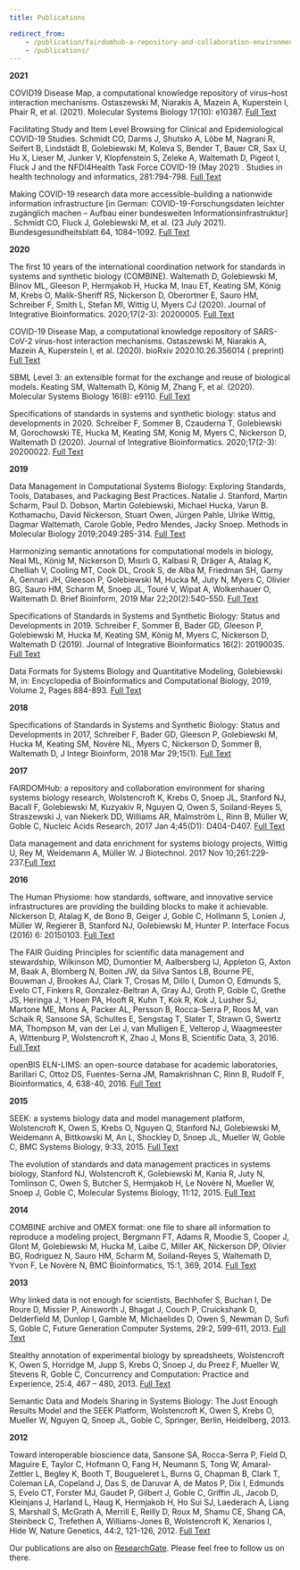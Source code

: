 ```yaml
---
title: Publications

redirect_from:
    - /publication/fairdomhub-a-repository-and-collaboration-environment-for-sharing-systems-biology-research/
    - /publications/
---
```


**2021**

COVID19 Disease Map, a computational knowledge repository of virus–host interaction mechanisms. Ostaszewski M, Niarakis
A, Mazein A, Kuperstein I, Phair R, et al. (2021). Molecular Systems Biology 17(10):
e10387. [Full Text](https://www.embopress.org/doi/full/10.15252/msb.202110387)

Facilitating Study and Item Level Browsing for Clinical and Epidemiological COVID-19 Studies. Schmidt CO, Darms J,
Shutsko A, Löbe M, Nagrani R, Seifert B, Lindstädt B, Golebiewski M, Koleva S, Bender T, Bauer CR, Sax U, Hu X, Lieser
M, Junker V, Klopfenstein S, Zeleke A, Waltemath D, Pigeot I, Fluck J and the NFDI4Health Task Force COVID-19 (May 2021)
. Studies in health technology and informatics, 281:794-798. [Full Text](https://doi.org/10.3233/SHTI210284)

Making COVID-19 research data more accessible-building a nationwide information
infrastructure [in German: COVID-19-Forschungsdaten leichter zugänglich machen – Aufbau einer bundesweiten Informationsinfrastruktur]
. Schmidt CO, Fluck J, Golebiewski M, et al. (23 July 2021). Bundesgesundheitsblatt 64,
1084–1092. [Full Text](https://doi.org/10.1007/s00103-021-03386-x)

**2020**

The first 10 years of the international coordination network for standards in systems and synthetic biology (COMBINE).
Waltemath D, Golebiewski M, Blinov ML, Gleeson P, Hermjakob H, Hucka M, Inau ET, Keating SM, König M, Krebs O,
Malik-Sheriff RS, Nickerson D, Oberortner E, Sauro HM, Schreiber F, Smith L, Stefan MI, Wittig U, Myers CJ (2020).
Journal of Integrative Bioinformatics. 2020;17(2-3): 20200005. [Full Text](https://doi.org/10.1515/jib-2020-0005)

COVID-19 Disease Map, a computational knowledge repository of SARS-CoV-2 virus-host interaction mechanisms. Ostaszewski
M, Niarakis A, Mazein A, Kuperstein I, et al. (2020). bioRxiv 2020.10.26.356014 (
preprint) [Full Text](https://doi.org/10.1101/2020.10.26.356014)

SBML Level 3: an extensible format for the exchange and reuse of biological models. Keating SM, Waltemath D, König M,
Zhang F, et al. (2020). Molecular Systems Biology 16(8): e9110. [Full Text](https://doi.org/10.15252/msb.20199110)

Specifications of standards in systems and synthetic biology: status and developments in 2020. Schreiber F, Sommer B,
Czauderna T, Golebiewski M, Gorochowski TE, Hucka M, Keating SM, Konig M, Myers C, Nickerson D, Waltemath D (2020).
Journal of Integrative Bioinformatics. 2020;17(2-3): 20200022. [Full Text](https://doi.org/10.1515/jib-2020-0022)

**2019**

Data Management in Computational Systems Biology: Exploring Standards, Tools, Databases, and Packaging Best Practices.
Natalie J. Stanford, Martin Scharm, Paul D. Dobson, Martin Golebiewski, Michael Hucka, Varun B. Kothamachu, David
Nickerson, Stuart Owen, Jürgen Pahle, Ulrike Wittig, Dagmar Waltemath, Carole Goble, Pedro Mendes, Jacky Snoep. Methods
in Molecular Biology 2019;2049:285-314. [Full Text](https://doi.org/10.1007/978-1-4939-9736-7_17)

Harmonizing semantic annotations for computational models in biology, Neal ML, König M, Nickerson D, Mısırlı G, Kalbasi
R, Dräger A, Atalag K, Chelliah V, Cooling MT, Cook DL, Crook S, de Alba M, Friedman SH, Garny A, Gennari JH, Gleeson P,
Golebiewski M, Hucka M, Juty N, Myers C, Olivier BG, Sauro HM, Scharm M, Snoep JL, Touré V, Wipat A, Wolkenhauer O,
Waltemath D. Brief Bioinform, 2019 Mar 22;20(2):540-550. [Full Text](https://doi.org/10.1093/bib/bby087)

Specifications of Standards in Systems and Synthetic Biology: Status and Developments in 2019. Schreiber F, Sommer B,
Bader GD, Gleeson P, Golebiewski M, Hucka M, Keating SM, König M, Myers C, Nickerson D, Waltemath D (2019). Journal of
Integrative Bioinformatics 16(2): 20190035. [Full Text](https://doi.org/10.1515/jib-2019-0035)

Data Formats for Systems Biology and Quantitative Modeling, Golebiewski M, in: Encyclopedia of Bioinformatics and
Computational Biology, 2019, Volume 2, Pages 884-893.  [Full Text](https://doi.org/10.1016/B978-0-12-809633-8.20471-8)

**2018**

Specifications of Standards in Systems and Synthetic Biology: Status and Developments in 2017, Schreiber F, Bader GD,
Gleeson P, Golebiewski M, Hucka M, Keating SM, Novère NL, Myers C, Nickerson D, Sommer B, Waltemath D, J Integr
Bioinform, 2018 Mar 29;15(1). [Full Text](https://doi.org/10.1515/jib-2018-0013)

**2017**

FAIRDOMHub: a repository and collaboration environment for sharing systems biology research, Wolstencroft K, Krebs O,
Snoep JL, Stanford NJ, Bacall F, Golebiewski M, Kuzyakiv R, Nguyen Q, Owen S, Soiland-Reyes S, Straszewski J, van
Niekerk DD, Williams AR, Malmström L, Rinn B, Müller W, Goble C, Nucleic Acids Research, 2017 Jan 4;45(D1):
D404-D407. [Full Text](https://doi.org/10.1093/nar/gkw1032)

Data management and data enrichment for systems biology projects, Wittig U, Rey M, Weidemann A, Müller W. J Biotechnol.
2017 Nov 10;261:229-237.[Full Text](https://doi.org/10.1016/j.jbiotec.2017.06.007)

**2016**

The Human Physiome: how standards, software, and innovative service infrastructures are providing the building blocks to
make it achievable. Nickerson D, Atalag K, de Bono B, Geiger J, Goble C, Hollmann S, Lonien J, Müller W, Regierer B,
Stanford NJ, Golebiewski M, Hunter P. Interface Focus (2016) 6: 20150103. [Full Text](https://doi.org/10.1098/rsfs.2015.0103)

The FAIR Guiding Principles for scientific data management and stewardship, Wilkinson MD, Dumontier M, Aalbersberg IJ,
Appleton G, Axton M, Baak A, Blomberg N, Boiten JW, da Silva Santos LB, Bourne PE, Bouwman J, Brookes AJ, Clark T,
Crosas M, Dillo I, Dumon O, Edmunds S, Evelo CT, Finkers R, Gonzalez-Beltran A, Gray AJ, Groth P, Goble C, Grethe JS,
Heringa J, ‘t Hoen PA, Hooft R, Kuhn T, Kok R, Kok J, Lusher SJ, Martone ME, Mons A, Packer AL, Persson B, Rocca-Serra
P, Roos M, van Schaik R, Sansone SA, Schultes E, Sengstag T, Slater T, Strawn G, Swertz MA, Thompson M, van der Lei J,
van Mulligen E, Velterop J, Waagmeester A, Wittenburg P, Wolstencroft K, Zhao J, Mons B, Scientific Data, 3,
2016. [Full Text](https://doi.org/10.1038/sdata.2016.18)

openBIS ELN-LIMS: an open-source database for academic laboratories, Barillari C, Ottoz DS, Fuentes-Serna JM,
Ramakrishnan C, Rinn B, Rudolf F, Bioinformatics, 4, 638-40,
2016. [Full Text](https://doi.org/10.1093/bioinformatics/btv606)

**2015**

SEEK: a systems biology data and model management platform, Wolstencroft K, Owen S, Krebs O, Nguyen Q, Stanford NJ,
Golebiewski M, Weidemann A, Bittkowski M, An L, Shockley D, Snoep JL, Mueller W, Goble C, BMC Systems Biology, 9:33,
2015. [Full Text](https://doi.org/10.1186/s12918-015-0174-y)

The evolution of standards and data management practices in systems biology, Stanford NJ, Wolstencroft K, Golebiewski M,
Kania R, Juty N, Tomlinson C, Owen S, Butcher S, Hermjakob H, Le Novère N, Mueller W, Snoep J, Goble C, Molecular
Systems Biology, 11:12, 2015. [Full Text](https://doi.org/10.15252/msb.20156053)

**2014**

COMBINE archive and OMEX format: one file to share all information to reproduce a modeling project, Bergmann FT, Adams
R, Moodie S, Cooper J, Glont M, Golebiewski M, Hucka M, Laibe C, Miller AK, Nickerson DP, Olivier BG, Rodriguez N, Sauro
HM, Scharm M, Soiland-Reyes S, Waltemath D, Yvon F, Le Novère N, BMC Bioinformatics, 15:1, 369,
2014. [Full Text](https://doi.org/10.1186/s12859-014-0369-z)

**2013**

Why linked data is not enough for scientists, Bechhofer S, Buchan I, De Roure D, Missier P, Ainsworth J, Bhagat J, Couch
P, Cruickshank D, Delderfield M, Dunlop I, Gamble M, Michaelides D, Owen S, Newman D, Sufi S, Goble C, Future Generation
Computer Systems, 29:2, 599-611, 2013. [Full Text](https://doi.org/10.1016/j.future.2011.08.004)

Stealthy annotation of experimental biology by spreadsheets, Wolstencroft K, Owen S, Horridge M, Jupp S, Krebs O, Snoep
J, du Preez F, Mueller W, Stevens R, Goble C, Concurrency and Computation: Practice and Experience, 25:4, 467 – 480,
2013. [Full Text](https://doi.org/10.1002/cpe.2941)

Semantic Data and Models Sharing in Systems Biology: The Just Enough Results Model and the SEEK Platform, Wolstencroft
K, Owen S, Krebs O, Mueller W, Nguyen Q, Snoep JL, Goble C, Springer, Berlin, Heidelberg, 2013.

**2012**

Toward interoperable bioscience data, Sansone SA, Rocca-Serra P, Field D, Maguire E, Taylor C, Hofmann O, Fang H,
Neumann S, Tong W, Amaral-Zettler L, Begley K, Booth T, Bougueleret L, Burns G, Chapman B, Clark T, Coleman LA, Copeland
J, Das S, de Daruvar A, de Matos P, Dix I, Edmunds S, Evelo CT, Forster MJ, Gaudet P, Gilbert J, Goble C, Griffin JL,
Jacob D, Kleinjans J, Harland L, Haug K, Hermjakob H, Ho Sui SJ, Laederach A, Liang S, Marshall S, McGrath A, Merrill E,
Reilly D, Roux M, Shamu CE, Shang CA, Steinbeck C, Trefethen A, Williams-Jones B, Wolstencroft K, Xenarios I, Hide W,
Nature Genetics, 44:2, 121-126, 2012. [Full Text](https://doi.org/10.1038/ng.1054)

Our publications are also on [ResearchGate](https://www.researchgate.net/project/FAIRDOM). Please feel free to follow us
on there.


